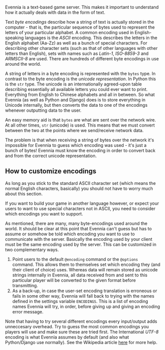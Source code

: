 
Evennia is a text-based game server. This makes it important to understand how
it actually deals with data in the form of text.

Text *byte encodings* describe how a string of text is actually stored in the
computer - that is, the particular sequence of bytes used to represent the
letters of your particular alphabet. A common encoding used in English-speaking
languages is the *ASCII* encoding. This describes the letters in the English
alphabet (Aa-Zz) as well as a bunch of special characters. For describing other
character sets (such as that of other languages with other letters than
    English), sets with names such as *Latin-1*, *ISO-8859-3* and *ARMSCII-8*
are used. There are hundreds of different byte encodings in use around the
world.

A string of letters in a byte encoding is represented with the `bytes` type.
In contrast to the byte encoding is the *unicode representation*. In Python
this is the `str` type. The unicode is an internationally agreed-upon table
describing essentially all available letters you could ever want to print.
Everything from English to Chinese alphabets and all in between. So what
Evennia (as well as Python and Django) does is to store everything in Unicode
internally, but then converts the data to one of the encodings whenever
outputting data to the user.

An easy memory aid is that `bytes` are what are sent over the network wire. At
all other times, `str` (unicode) is used. This means that we must convert
between the two at the points where we send/receive network data.

The problem is that when receiving a string of bytes over the network it's
impossible for Evennia to guess which encoding was used - it's just a bunch of
bytes! Evennia must know the encoding in order to convert back and from the
correct unicode representation.

## How to customize encodings

As long as you stick to the standard ASCII character set (which means the
normal English characters, basically) you should not have to worry much
about this section.

If you want to build your game in another language however, or expect your
users to want to use special characters not in ASCII, you need to consider
which encodings you want to support.

As mentioned, there are many, many byte-encodings used around the world. It
should be clear at this point that Evennia can't guess but has to assume or
somehow be told which encoding you want to use to communicate with the server.
Basically the encoding used by your client must be the same encoding used by
the server. This can be customized in two complementary ways.

1. Point users to the default `@encoding` command or the `@options` command.
   This allows them to themselves set which encoding they (and their client of
   choice) uses.  Whereas data will remain stored as unicode strings internally in
   Evennia, all data received from and sent to this particular player will be
   converted to the given format before transmitting.
1. As a back-up, in case the user-set encoding translation is erroneous or
   fails in some other way, Evennia will fall back to trying with the names
   defined in the settings variable `ENCODINGS`. This is a list of encoding
   names Evennia will try, in order, before giving up and giving an encoding
   error message.

Note that having to try several different encodings every input/output adds
unneccesary overhead. Try to guess the most common encodings you players will
use and make sure these are tried first. The International *UTF-8* encoding is
what Evennia assumes by default (and also what Python/Django use normally). See
the Wikipedia article [here](http://en.wikipedia.org/wiki/Text_encodings) for more help.
